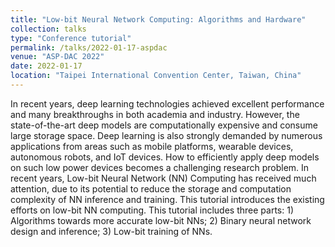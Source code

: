 ```yaml
---
title: "Low-bit Neural Network Computing: Algorithms and Hardware"
collection: talks
type: "Conference tutorial"
permalink: /talks/2022-01-17-aspdac
venue: "ASP-DAC 2022"
date: 2022-01-17
location: "Taipei International Convention Center, Taiwan, China"
---
```


In recent years, deep learning technologies achieved excellent performance and many breakthroughs in both academia and industry. However, the state-of-the-art deep models are computationally expensive and consume large storage space. Deep learning is also strongly demanded by numerous applications from areas such as mobile platforms, wearable devices, autonomous robots, and IoT devices. How to efficiently apply deep models on such low power devices becomes a challenging research problem. In recent years, Low-bit Neural Network (NN) Computing has received much attention, due to its potential to reduce the storage and computation complexity of NN inference and training. This tutorial introduces the existing efforts on low-bit NN computing. This tutorial includes three parts: 1) Algorithms towards more accurate low-bit NNs; 2) Binary neural network design and inference; 3) Low-bit training of NNs.
